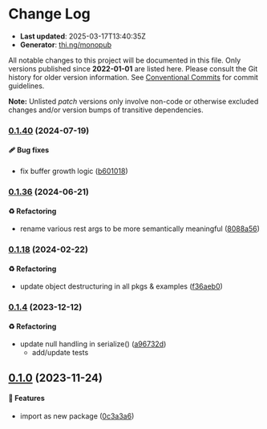 # Change Log

- **Last updated**: 2025-03-17T13:40:35Z
- **Generator**: [thi.ng/monopub](https://thi.ng/monopub)

All notable changes to this project will be documented in this file.
Only versions published since **2022-01-01** are listed here.
Please consult the Git history for older version information.
See [Conventional Commits](https://conventionalcommits.org/) for commit guidelines.

**Note:** Unlisted _patch_ versions only involve non-code or otherwise excluded changes
and/or version bumps of transitive dependencies.

### [0.1.40](https://github.com/thi-ng/umbrella/tree/@thi.ng/msgpack@0.1.40) (2024-07-19)

#### 🩹 Bug fixes

- fix buffer growth logic ([b601018](https://github.com/thi-ng/umbrella/commit/b601018))

### [0.1.36](https://github.com/thi-ng/umbrella/tree/@thi.ng/msgpack@0.1.36) (2024-06-21)

#### ♻️ Refactoring

- rename various rest args to be more semantically meaningful ([8088a56](https://github.com/thi-ng/umbrella/commit/8088a56))

### [0.1.18](https://github.com/thi-ng/umbrella/tree/@thi.ng/msgpack@0.1.18) (2024-02-22)

#### ♻️ Refactoring

- update object destructuring in all pkgs & examples ([f36aeb0](https://github.com/thi-ng/umbrella/commit/f36aeb0))

### [0.1.4](https://github.com/thi-ng/umbrella/tree/@thi.ng/msgpack@0.1.4) (2023-12-12)

#### ♻️ Refactoring

- update null handling in serialize() ([a96732d](https://github.com/thi-ng/umbrella/commit/a96732d))
  - add/update tests

## [0.1.0](https://github.com/thi-ng/umbrella/tree/@thi.ng/msgpack@0.1.0) (2023-11-24)

#### 🚀 Features

- import as new package ([0c3a3a6](https://github.com/thi-ng/umbrella/commit/0c3a3a6))
